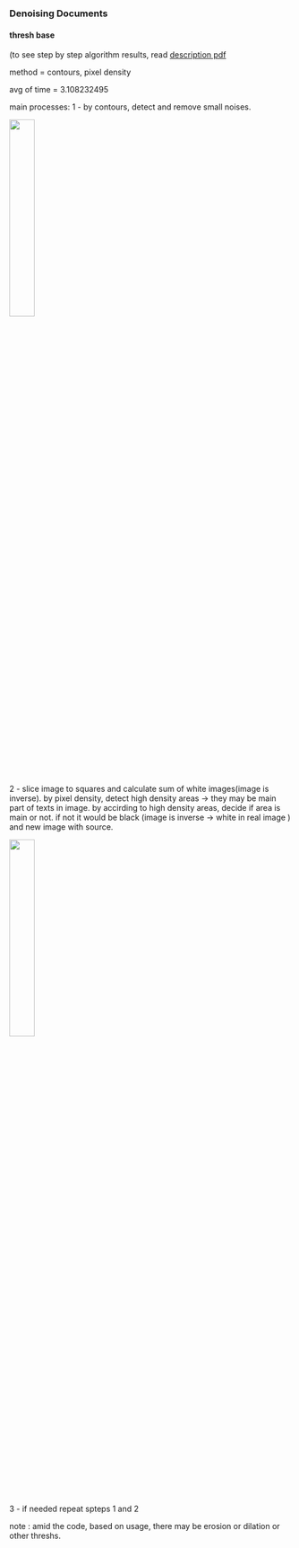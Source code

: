 ### Denoising Documents
#### thresh base
(to see step by step algorithm results, read [description pdf](https://github.com/ZeinabTaghavi/Denoising_Printed_Documents_Threshbase/blob/master/description.pdf)

method = contours, pixel density

avg of time = 3.108232495

main processes:
1 - by contours, detect and remove small noises.

<img src="https://github.com/ZeinabTaghavi/resolution_enhancement/blob/master/Final_Solution/hierarchy_results/image1.bmp-1-denoise_by_contours.jpg?raw=true" width="30%" height="30%">

2 - slice image to squares and calculate sum of white images(image is inverse).
by pixel density, detect high density areas -> they may be main part of texts in image.
by accirding to high density areas, decide if area is main or not. if not it would be black (image is inverse -> white in real image )
and new image with source.

<img src="https://github.com/ZeinabTaghavi/resolution_enhancement/blob/master/Final_Solution/hierarchy_results/image1.bmp-2-removed_wasted_round_area_pattern.jpg?raw=true" width="30%" height="30%">


3 - if needed repeat spteps 1 and 2

note : amid the code, based on usage, there may be erosion or dilation or other threshs.
